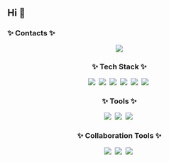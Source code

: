 ## Hi 👋
<h3 align="left">✨ Contacts ✨</h3>
<div align="center">
  <span>
    <a href="https://www.instagram.com/jinhyeok0906/">
      <img src="https://img.shields.io/badge/Instagram-ff69b4?style=plastic&logo=Instagram&logoColor=white"/>
    </a>
  </span>
</div>






<h3 align="center">✨ Tech Stack ✨</h3>


<div align="center">
  <img src="https://img.shields.io/badge/PyTorch-EE4C2C?style=for-the-badge&logo=PyTorch&logoColor=white" />&nbsp
  <img src="https://img.shields.io/badge/python-3670A0?style=for-the-badge&logo=python&logoColor=ffdd54" />&nbsp
  <img src="https://img.shields.io/badge/pandas-150458.svg?style=for-the-badge&logo=pandas&logoColor=white" />&nbsp
  <img src="https://img.shields.io/badge/numpy-4d77cf.svg?style=for-the-badge&logo=numpy&logoColor=white" />&nbsp
  <img src="https://img.shields.io/badge/Matplotlib-11557c.svg?style=for-the-badge&logo=Matplotlib&logoColor=white" />&nbsp
  <img src="https://img.shields.io/badge/OpenCV-5C3EE8.svg?style=for-the-badge&logo=OpenCV&logoColor=white" />&nbsp

</div>

<h3 align="center">✨ Tools ✨</h3>

<div align="center">
  <img src="https://img.shields.io/badge/jupyter-2C2C32.svg?style=for-the-badge&logo=jupyter&logoColor=white" />&nbsp
  <img src="https://img.shields.io/badge/ubuntu-E95420?style=for-the-badge&logo=Ubuntu&logoColor=white" />&nbsp
  <img src="https://img.shields.io/badge/Anaconda-44A833?style=for-the-badge&logo=Anaconda&logoColor=white" />&nbsp
  
</div>

<h3 align="center">✨ Collaboration Tools ✨</h3>

<div align="center">
  <img src="https://img.shields.io/badge/Slack-4A154B.svg?style=for-the-badge&logo=Slack&logoColor=white" />&nbsp
  <img src="https://img.shields.io/badge/Git-F05032?style=for-the-badge&logo=Git&logoColor=white" />&nbsp  
    <img src="https://img.shields.io/badge/GitHub-181717?style=for-the-badge&logo=GitHub&logoColor=white" />&nbsp  
</div>


